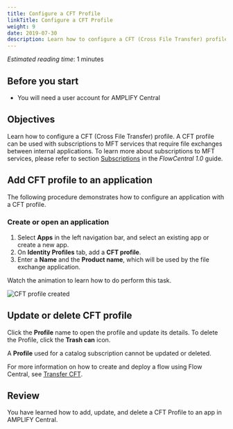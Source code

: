 ```yaml
---
title: Configure a CFT Profile
linkTitle: Configure a CFT Profile
weight: 9
date: 2019-07-30
description: Learn how to configure a CFT (Cross File Transfer) profile in AMPLIFY Central.
---
```


*Estimated reading time*: 1 minutes

## Before you start

* You will need a user account for AMPLIFY Central

## Objectives

Learn how to configure a CFT (Cross File Transfer) profile. A CFT profile can be used with subscriptions to MFT services that require file exchanges between internal applications. To learn more about subscriptions to MFT services, please refer to section [Subscriptions](https://docs.axway.com/bundle/FlowCentral_10_allOS_en_HTML5/page/subscriptions.html) in the *FlowCentral 1.0* guide.

## Add CFT profile to an application

The following procedure demonstrates how to configure an application with a CFT profile.

### Create or open an application

1. Select **Apps** in the left navigation bar, and select an existing app or create a new app.
2. On **Identity Profiles** tab, add a **CFT profile**.
3. Enter a **Name** and the **Product name**, which will be used by the file exchange application.

Watch the animation to learn how to do perform this task.

![CFT profile created](/Images/central/cft_profile_Save.gif)

## Update or delete CFT profile

Click the **Profile** name to open the profile and update its details.
To delete the Profile, click the **Trash can** icon.

A **Profile** used for a catalog subscription cannot be updated or deleted.

For more information on how to create and deploy a flow using Flow Central, see [Transfer CFT](https://docs.axway.com/bundle/FlowCentral_10_allOS_en_HTML5/page/first_flow_central_file_transfer.html).

## Review

You have learned how to add, update, and delete a CFT Profile to an app in AMPLIFY Central.
